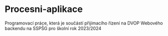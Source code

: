 # Procesni-aplikace
Programovací práce, která je součástí přijímacího řízení na DVOP Webového backendu na SSPŠG pro školní rok 2023/2024
